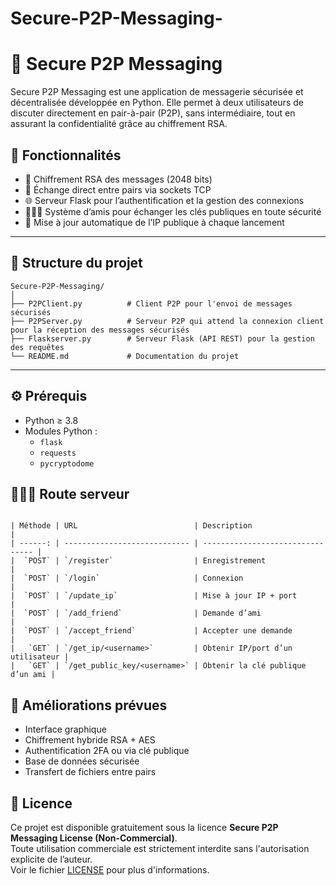 # Secure-P2P-Messaging-

# 🔐 Secure P2P Messaging

Secure P2P Messaging est une application de messagerie sécurisée et décentralisée développée en Python. Elle permet à deux utilisateurs de discuter directement en pair-à-pair (P2P), sans intermédiaire, tout en assurant la confidentialité grâce au chiffrement RSA.

## 🚀 Fonctionnalités

- 🔐 Chiffrement RSA des messages (2048 bits)
- 🔄 Échange direct entre pairs via sockets TCP
- 🌐 Serveur Flask pour l’authentification et la gestion des connexions
- 🧑‍🤝‍🧑 Système d’amis pour échanger les clés publiques en toute sécurité
- 📡 Mise à jour automatique de l’IP publique à chaque lancement

---

## 📁 Structure du projet

```
Secure-P2P-Messaging/
│
├── P2PClient.py          # Client P2P pour l'envoi de messages sécurisés
├── P2PServer.py          # Serveur P2P qui attend la connexion client pour la réception des messages sécurisés
├── Flaskserver.py        # Serveur Flask (API REST) pour la gestion des requêtes
└── README.md             # Documentation du projet
```


---

## ⚙️ Prérequis

- Python ≥ 3.8
- Modules Python :
  - `flask`
  - `requests`
  - `pycryptodome`

## 🤵🏽‍♂️ Route serveur

```

| Méthode | URL                          | Description                      |
| ------: | ---------------------------- | -------------------------------- |
|  `POST` | `/register`                  | Enregistrement                   |
|  `POST` | `/login`                     | Connexion                        |
|  `POST` | `/update_ip`                 | Mise à jour IP + port            |
|  `POST` | `/add_friend`                | Demande d’ami                    |
|  `POST` | `/accept_friend`             | Accepter une demande             |
|   `GET` | `/get_ip/<username>`         | Obtenir IP/port d’un utilisateur |
|   `GET` | `/get_public_key/<username>` | Obtenir la clé publique d’un ami |

```

## 🔧 Améliorations prévues

- Interface graphique
- Chiffrement hybride RSA + AES
- Authentification 2FA ou via clé publique
- Base de données sécurisée
- Transfert de fichiers entre pairs

## 📄 Licence

Ce projet est disponible gratuitement sous la licence **Secure P2P Messaging License (Non-Commercial)**.  
Toute utilisation commerciale est strictement interdite sans l'autorisation explicite de l’auteur.  
Voir le fichier [LICENSE](./LICENSE) pour plus d'informations.

